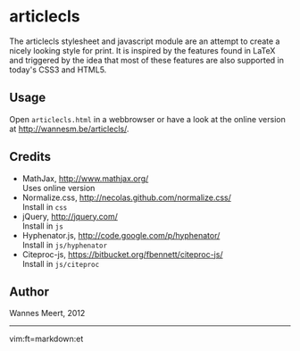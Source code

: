 articlecls
==========

The articlecls stylesheet and javascript module are an attempt to create a nicely looking style for print. It is inspired by the features found in LaTeX and triggered by the idea that most of these features are also supported in today's CSS3 and HTML5.

Usage
-----

Open `articlecls.html` in a webbrowser or have a look at the online version at <a href="http://wannesm.be/articlecls/">http://wannesm.be/articlecls/</a>.

Credits
-------

- MathJax, <http://www.mathjax.org/>  
  Uses online version
- Normalize.css, <http://necolas.github.com/normalize.css/>  
  Install in `css`
- jQuery, <http://jquery.com/>  
  Install in `js`
- Hyphenator.js, <http://code.google.com/p/hyphenator/>  
  Install in `js/hyphenator`
- Citeproc-js, <https://bitbucket.org/fbennett/citeproc-js/>  
  Install in `js/citeproc`

Author
------

Wannes Meert, 2012


---
vim:ft=markdown:et
